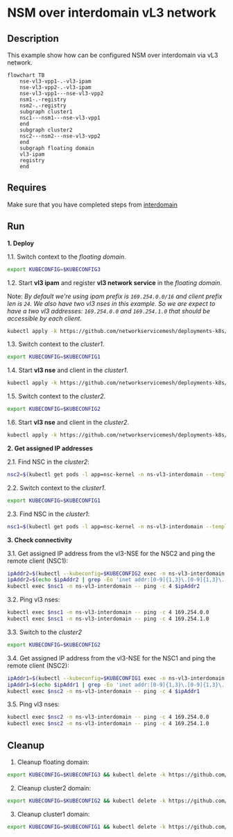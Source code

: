 # NSM over interdomain vL3 network

## Description

This example show how can be configured NSM over interdomain via vL3 network.

```mermaid
flowchart TB
    nse-vl3-vpp1-.-vl3-ipam
    nse-vl3-vpp2-.-vl3-ipam
    nse-vl3-vpp1---nse-vl3-vpp2  
    nsm1-.-registry
    nsm2-.-registry
    subgraph cluster1
    nsc1---nsm1---nse-vl3-vpp1
    end
    subgraph cluster2
    nsc2---nsm2---nse-vl3-vpp2
    end
    subgraph floating domain
    vl3-ipam
    registry
    end
```
## Requires

Make sure that you have completed steps from [interdomain](../../)

## Run

**1. Deploy**

1.1. Switch context to the *floating domain*.

```bash
export KUBECONFIG=$KUBECONFIG3
```

1.2. Start **vl3 ipam** and register **vl3 network service** in the *floating domain*.


Note: *By default we're using ipam prefix is `169.254.0.0/16` and client prefix len is `24`. We also have two vl3 nses in this example. So we are expect to have a two vl3 addresses: `169.254.0.0` and `169.254.1.0` that should be accessible by each client.*


```bash
kubectl apply -k https://github.com/networkservicemesh/deployments-k8s/examples/floating_interdomain/usecases/FloatingVl3/cluster3?ref=effd75cd4a0931112069eea3f9f5d49b29a8d02a
```

1.3. Switch context to the *cluster1*.

```bash
export KUBECONFIG=$KUBECONFIG1
```

1.4. Start **vl3 nse** and client in the *cluster1*.

```bash
kubectl apply -k https://github.com/networkservicemesh/deployments-k8s/examples/floating_interdomain/usecases/FloatingVl3/cluster1?ref=effd75cd4a0931112069eea3f9f5d49b29a8d02a
```

1.5. Switch context to the *cluster2*.

```bash
export KUBECONFIG=$KUBECONFIG2
```

1.6. Start **vl3 nse** and client in the *cluster2*.

```bash
kubectl apply -k https://github.com/networkservicemesh/deployments-k8s/examples/floating_interdomain/usecases/FloatingVl3/cluster2?ref=effd75cd4a0931112069eea3f9f5d49b29a8d02a
```


**2. Get assigned IP addresses**

2.1. Find NSC in the *cluster2*:

```bash
nsc2=$(kubectl get pods -l app=nsc-kernel -n ns-vl3-interdomain --template '{{range .items}}{{.metadata.name}}{{"\n"}}{{end}}')
```

2.2. Switch context to the *cluster1*.

```bash
export KUBECONFIG=$KUBECONFIG1
```

2.3. Find NSC in the *cluster1*:

```bash
nsc1=$(kubectl get pods -l app=nsc-kernel -n ns-vl3-interdomain --template '{{range .items}}{{.metadata.name}}{{"\n"}}{{end}}')
```

**3. Check connectivity**

3.1. Get assigned IP address from the vl3-NSE for the NSC2 and ping the remote client (NSC1):
```bash
ipAddr2=$(kubectl --kubeconfig=$KUBECONFIG2 exec -n ns-vl3-interdomain $nsc2 -- ifconfig nsm-1)
ipAddr2=$(echo $ipAddr2 | grep -Eo 'inet addr:[0-9]{1,3}\.[0-9]{1,3}\.[0-9]{1,3}\.[0-9]{1,3}'| cut -c 11-)
kubectl exec $nsc1 -n ns-vl3-interdomain -- ping -c 4 $ipAddr2
```

3.2. Ping vl3 nses:
```bash
kubectl exec $nsc1 -n ns-vl3-interdomain -- ping -c 4 169.254.0.0
kubectl exec $nsc1 -n ns-vl3-interdomain -- ping -c 4 169.254.1.0
```


3.3. Switch to the *cluster2*
```bash
export KUBECONFIG=$KUBECONFIG2
```

3.4. Get assigned IP address from the vl3-NSE for the NSC1 and ping the remote client (NSC2):
```bash
ipAddr1=$(kubectl --kubeconfig=$KUBECONFIG1 exec -n ns-vl3-interdomain $nsc1 -- ifconfig nsm-1)
ipAddr1=$(echo $ipAddr1 | grep -Eo 'inet addr:[0-9]{1,3}\.[0-9]{1,3}\.[0-9]{1,3}\.[0-9]{1,3}'| cut -c 11-)
kubectl exec $nsc2 -n ns-vl3-interdomain -- ping -c 4 $ipAddr1
```

3.5. Ping vl3 nses:
```bash
kubectl exec $nsc2 -n ns-vl3-interdomain -- ping -c 4 169.254.0.0
kubectl exec $nsc2 -n ns-vl3-interdomain -- ping -c 4 169.254.1.0
```

## Cleanup

1. Cleanup floating domain:

```bash
export KUBECONFIG=$KUBECONFIG3 && kubectl delete -k https://github.com/networkservicemesh/deployments-k8s/examples/floating_interdomain/usecases/FloatingVl3/cluster3?ref=effd75cd4a0931112069eea3f9f5d49b29a8d02a
```

2. Cleanup cluster2 domain:

```bash
export KUBECONFIG=$KUBECONFIG2 && kubectl delete -k https://github.com/networkservicemesh/deployments-k8s/examples/floating_interdomain/usecases/FloatingVl3/cluster2?ref=effd75cd4a0931112069eea3f9f5d49b29a8d02a
```

3. Cleanup cluster1 domain:

```bash
export KUBECONFIG=$KUBECONFIG1 && kubectl delete -k https://github.com/networkservicemesh/deployments-k8s/examples/floating_interdomain/usecases/FloatingVl3/cluster1?ref=effd75cd4a0931112069eea3f9f5d49b29a8d02a
```
